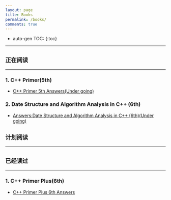 ```yaml
---
layout: page
title: Books
permalink: /books/
comments: true
---
```

* auto-gen TOC:
{:toc}

<hr>

## **`正在阅读`**

<hr>

### 1. C++ Primer(5th)

- [C++ Primer 5th Answers(Under going)](https://github.com/wangzhe3224/cxxPrimer5th)   

### 2. Date Structure and Algorithm Analysis in C++ (6th)

- [Answers:Date Structure and Algorithm Analysis in C++ (6th)(Under going)](https://github.com/wangzhe3224/DataStructure_Algorithm_cpp)

## `计划阅读`

<hr>



## `已经读过`

<hr>

### 1. C++ Primer Plus(6th)

- [C++ Primer Plus 6th Answers](https://github.com/wangzhe3224/PrimerCxxPlusAnswers)

